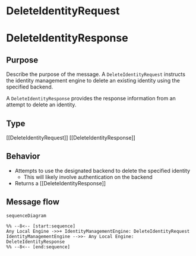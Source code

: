 <div class="message" markdown>

# DeleteIdentityRequest

# DeleteIdentityResponse

## Purpose

<!-- --8<-- [start:purpose] -->
Describe the purpose of the message.
A `DeleteIdentityRequest` instructs the identity management engine to delete an existing identity using the specified backend.

A `DeleteIdentityResponse` provides the response information from an attempt to delete an identity.
<!-- --8<-- [end:purpose] -->

## Type

<!-- --8<-- [start:type] -->
[[DeleteIdentityRequest]]
[[DeleteIdentityResponse]]
<!-- --8<-- [end:type] -->

## Behavior

<!-- --8<-- [start:behavior] -->
- Attempts to use the designated backend to delete the specified identity
  - This will likely involve authentication on the backend
- Returns a [[DeleteIdentityResponse]]
<!-- --8<-- [end:behavior] -->

## Message flow

<!-- --8<-- [start:messages] -->
```mermaid
sequenceDiagram

%% --8<-- [start:sequence]
Any Local Engine ->>+ IdentityManagementEngine: DeleteIdentityRequest
IdentityManagementEngine -->>- Any Local Engine: DeleteIdentityResponse
%% --8<-- [end:sequence]
```
<!-- --8<-- [end:messages] -->

</div>
